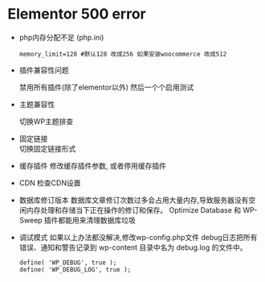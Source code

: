 # Elementor 500 error

+ php内存分配不足 (php.ini)
	```Shell
	memory_limit=128 #默认128 改成256 如果安装woocommerce 改成512
	```
+ 插件兼容性问题    

	禁用所有插件(除了elementor以外) 然后一个个启用测试
+ 主题兼容性

	切换WP主题排查
+ 固定链接    
	切换固定链接形式
+ 缓存插件
	修改缓存插件参数, 或者停用缓存插件
+ CDN
	检查CDN设置
+ 数据库修订版本
	数据库文章修订次数过多会占用大量内存,导致服务器没有空闲内存处理和存储当下正在操作的修订和保存。
	Optimize Database 和 WP-Sweep 插件都能用来清理数据库垃圾
+ 调试模式
	如果以上办法都没解决,修改wp-config.php文件
	debug日志把所有错误、通知和警告记录到 wp-content 目录中名为 debug.log 的文件中。
	```Shell
	define( 'WP_DEBUG', true );
	define( 'WP_DEBUG_LOG', true );
	```

